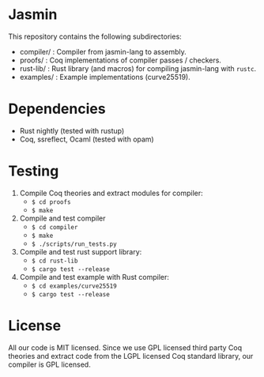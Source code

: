 # Jasmin

This repository contains the following subdirectories:

- compiler/ : Compiler from jasmin-lang to assembly.
- proofs/ : Coq implementations of compiler passes / checkers.
- rust-lib/ : Rust library (and macros) for compiling jasmin-lang with `rustc`. 
- examples/ : Example implementations (curve25519).

# Dependencies

- Rust nightly (tested with rustup)
- Coq, ssreflect, Ocaml (tested with opam)

# Testing

1. Compile Coq theories and extract modules for compiler:
   - `$ cd proofs` 
   - `$ make`
2. Compile and test compiler
   - `$ cd compiler`
   - `$ make`
   - `$ ./scripts/run_tests.py`
3. Compile and test rust support library:
   - `$ cd rust-lib`
   - `$ cargo test --release`
4. Compile and test example with Rust compiler:
   - `$ cd examples/curve25519`
   - `$ cargo test --release`

# License

All our code is MIT licensed. Since we use GPL licensed third party Coq
theories and extract code from the LGPL licensed Coq standard library,
our compiler is GPL licensed.

